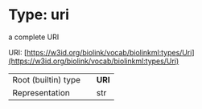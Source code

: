
# Type: uri


a complete URI

URI: [https://w3id.org/biolink/vocab/biolinkml:types/Uri](https://w3id.org/biolink/vocab/biolinkml:types/Uri)

|  |  |  |
| --- | --- | --- |
| Root (builtin) type | | **URI** |
| Representation | | str |
